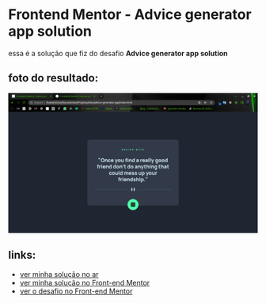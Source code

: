 # Frontend Mentor - Advice generator app solution

essa é a solução que fiz do desafio **Advice generator app solution**

## foto do resultado:
![foto do desafio funcionando](screenshot/foto-desktop.png)

## links:
- [ver minha solução no ar](https://victor-eduardo-art.github.io/Advice-generator-app-solution/)
- [ver minha solução no Front-end Mentor](https://www.frontendmentor.io/solutions/advice-generator-app-solution-yws3TPU2mn)
- [ver o desafio no Front-end Mentor](frontendmentor.io/challenges/advice-generator-app-QdUG-13db)
